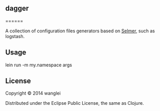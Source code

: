 ## dagger
======

A collection of configuration files generators based on [Selmer](https://github.com/yogthos/Selmer), such as logstash.


## Usage
lein run -m my.namespace args


## License

Copyright © 2014 wanglei

Distributed under the Eclipse Public License, the same as Clojure.